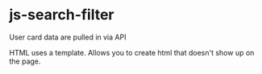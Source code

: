 # js-search-filter

User card data are pulled in via API

HTML uses a template. Allows you to create html that doesn't show up on the page. 